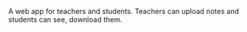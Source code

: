 A web app for teachers and students. Teachers can upload notes and students can see, download them.
